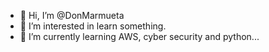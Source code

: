 - 👋 Hi, I’m @DonMarmueta
- 👀 I’m interested in learn something.
- 🌱 I’m currently learning AWS, cyber security and python...


<!---
DonMarmueta/DonMarmueta is a ✨ special ✨ repository because its `README.md` (this file) appears on your GitHub profile.
You can click the Preview link to take a look at your changes.
--->
